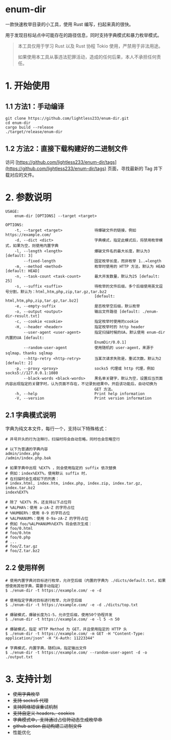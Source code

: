 # enum-dir

一款快速枚举目录的小工具，使用 Rust 编写，扫起来真的很快。

用于发现目标站点中可能存在的路径信息，同时支持字典模式和暴力枚举模式。

> 本工具仅用于学习 Rust 以及 Rust 协程 Tokio 使用，严禁用于非法用途。
> 
> 如果使用本工具从事违法犯罪活动，造成的任何后果，本人不承担任何责任。

# 1. 开始使用
## 1.1 方法1：手动编译
```shell
git clone https://github.com/lightless233/enum-dir.git
cd enum-dir
cargo build --release 
./target/release/enum-dir
```

## 1.2 方法2：直接下载构建好的二进制文件
访问 [https://github.com/lightless233/enum-dir/tags](https://github.com/lightless233/enum-dir/tags) 页面，寻找最新的 Tag 并下载对应的文件。 

# 2. 参数说明
```shell
USAGE:
    enum-dir [OPTIONS] --target <target>

OPTIONS:
    -t, --target <target>              待爆破文件的链接，例如 https://example.com/
    -d, --dict <dict>                  字典模式，指定此模式后，将禁用枚举模式，如果为空，则使用内置字典
    -l, --length <length>              爆破文件名的最大长度，默认为3 [default: 3]
        --fixed-length                 固定枚举长度，而非枚举 1..=length
    -m, --method <method>              枚举时使用的 HTTP 方法，默认为 HEAD [default: HEAD]
    -n, --task-count <task-count>      最大并发数量，默认为25 [default: 25]
    -s, --suffix <suffix>              待枚举的文件后缀，多个后缀使用英文逗号分割，默认为：html,htm,php,zip,tar.gz,tar.bz2
                                       [default: html,htm,php,zip,tar.gz,tar.bz2]
    -e, --empty-suffix                 是否枚举空后缀，默认枚举
    -o, --output <output>              输出文件路径 [default: ./enum-dir-result.txt]
    -c, --cookie <cookie>              指定枚举时使用的cookie
    -H, --header <header>              指定枚举时的 http header
        --user-agent <user-agent>      指定扫描时候的UA，默认使用 enum-dir 内置的UA [default:
                                       EnumDir/0.0.1]
        --random-user-agent            使用随机的 user-agent，来源于 sqlmap，thanks sqlmap
        --http-retry <http-retry>      当某次请求失败是，重试次数，默认为2 [default: 2]
    -p, --proxy <proxy>                socks5 代理或 http 代理，例如 socks5://127.0.0.1:1080
        --black-words <black-words>    黑名单关键字，默认为空，设置后当页面内容出现指定的关键字时，认为页面不存在，不记录到结果中。开启该功能后，自动切换为
                                       GET 方法。
    -h, --help                         Print help information
    -V, --version                      Print version information
```

## 2.1 字典模式说明
字典为纯文本文件，每行一个，支持以下特殊格式：
```plain
# 井号开头的行为注释行，扫描时将会自动忽略，同时也会忽略空行

# 以下为普通的字典内容
admin/index.php
/admin/index.php.bak

# 如果字典中出现 %EXT% ，则会使用指定的 suffix 依次替换
# 例如：index%EXT%，使用默认 suffix 时，
# 在扫描时会生成如下的列表：
# index.html, index.htm, index.php, index.zip, index.tar.gz, index.tar.bz2
index%EXT%

# 除了 %EXT% 外，还支持以下占位符
# %ALPHA%：使用 a-zA-Z 的字符占位
# %NUMBER%：使用 0-9 的字符占位
# %ALPHANUM%：使用 0-9a-zA-Z 的字符占位
# 例如 foo/%ALPHANUM%%EXT% 将会依次生成：
# foo/0.html
# foo/0.htm
# foo/0.php
# ...
# foo/Z.tar.gz
# foo/Z.tar.bz2
```

## 2.2 使用样例
```shell
# 使用内置字典对目标进行枚举，允许空后缀（内置的字典为 ./dicts/default.txt，如果想使用其他字典，需要手动指定）
$ ./enum-dir -t https://example.com/ -e -d 

# 使用指定字典对目标进行枚举，允许空后缀
$ ./enum-dir -t https://example.com/ -e -d ./dicts/top.txt

# 爆破模式，爆破长度为1-5，允许空后缀，使用50个协程并发
$ ./enum-dir -t https://example.com/ -e -l 5 -n 50

# 爆破模式，指定 HTTP Method 为 GET，并且使用指定的 HTTP 头
$ ./enum-dir -t https://example.com/ -m GET -H "Content-Type: application/json" -H "X-Auth: 11223344"

# 字典模式，内置字典，随机UA，指定输出文件
$ ./enum-dir -t https://example.com/ --random-user-agent -d -o ./output.txt
```

# 3. 支持计划
- ~~使用字典枚举~~
- ~~支持 socks5 代理~~
- ~~支持网络错误重试机制~~
- ~~支持自定义 headers、cookies~~
- ~~字典模式中，支持通过占位符动态生成枚举串~~
- ~~github action 自动构建二进制文件~~
- 性能优化